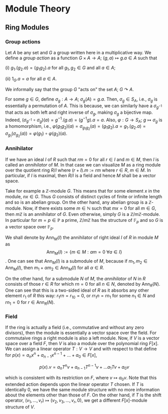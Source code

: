 # Module Theory

## Ring Modules

### Group actions
Let $A$ be any set and $G$ a group written here in a multiplicative way. We define a *group action* as a function $G\times A\rightarrow A;~(g,a)\mapsto g.a\in A$ such that

(i) $g_1.\left( g_2.a\right)=\left( g_1g_2\right).a$ for all $g_1, g_2\in G$ and all $a\in A$;

(ii) $1_G.a=a$ for all $a\in A$.

We informally say that the group $G$ "acts on" the set $A$; $G\curvearrowright A$.

For some $g\in G$, define $\sigma_g:A\rightarrow A;~\sigma_g\left( A\right)=g.a$. Then, $\sigma_g\in S_A$, i.e., $\sigma_g$ is essentially a permutation of $A$. This is because, we can similarly have a $\sigma_{g^{-1}}$ that acts as both left and right inverse of $\sigma_g$, making $\sigma_g$ a bijective map. Indeed, $\left(\sigma_{g^{-1}}\circ\sigma_g\right)\left( a\right)=g^{-1}.\left( g.a\right)=\left( g^{-1} g\right).a=a$. Also, $\varphi:G\rightarrow S_A;~g\mapsto \sigma_g$ is a homomorphism, i.e., $\varphi\left( g_1g_2\right)\left( a\right)=\sigma_{g_1g_2}\left( a \right)=\left( g_1g_2\right).a=g_1.\left( g_2.a\right)=\sigma_{g_1}\left(\sigma_{g_2}\left( a\right)\right)=\varphi\left( g_1\right)\circ\varphi\left( g_2\right)\left( a \right)$.

### Annihilator
If we have an ideal $I$ of $R$ such that $rm=0$ for all $r\in I$ and $m\in M$, then $I$ is called an *annihilator* of $M$. In that case we can visualize $M$ as a ring module over the quotient ring $R/I$ where $(r+I).m:= rm$ where $r\in R,~m\in M$. In particular, if $I$ is maximal, then $R/I$ is a field and hence $M$ shall be a vector space.

Take for example a $\mathbb{Z}$-module $G$. This means that for some element $x$ in the module, $nx\in G$. Thus $G$ consists of distinct cycles of finite or infinite length and so is an abelian group. On the other hand, any abelian group is a $\mathbb{Z}$-module. Now, if there exists some $m\in\mathbb{N}$ such that $mx=0$ for all $m\in G$, then $m\mathbb{Z}$ is an annihilator of $G$. Even otherwise, simply $G$ is a $\mathbb{Z}/m\mathbb{Z}$-module. In particular for $m=p\in\mathbb{P}$ a prime, $\mathbb{Z}/m\mathbb{Z}$ has the structure of $\mathbb{F}_p$ and so $G$ is a vector space over $\mathbb{F}_p$.

We shall denote by $\text{Ann}_M(I)$ the annihilator of right ideal $I$ of $R$ in module $M$ as $$\text{Ann}_M(I):= \lbrace m\in M:am=0~\forall a\in I\rbrace$$. One can see that $\text{Ann}_M(I)$ is a submodule of $M$, because if $m_1, m_2\in\text{Ann}_M(I)$, then $m_1+\alpha m_2\in\text{Ann}_M(I)$ for all $\alpha\in R$.

On the other hand, for a submodule $N$ of $M$, the *annihilator* of $N$ in $R$ consists of those $r\in R$ for which $rn=0$ for all $n\in N$, denoted by $\text{Ann}_R(N)$. One can see that this is a two-sided ideal of $R$ as it absorbs any other element $r_1$ of $R$ this way: $r_1rn=r_10=0$, or $rr_1n=rn_1$ for some $n_1\in N$ and $rn_1=0$ for $r\in\text{Ann}_R(N)$.

### Field
If the ring is actually a field (i.e., commutative and without any zero divisors), then the module is essentially a vector space over the field. For commutaive rings a right module is also a left module. Now, if $V$ is a vector space over a field $F$, then $V$ is also a module over the polynomial ring $F[x]$. We can assign a linear operator $T:V\rightarrow V$ and with respect to that define for $p(x)=a_nx^n+a_{n-1}x^{n-1}+\dots+a_0\in F[x]$,

$$p(x).v=a_nT^nv+a_{n-1}T^{n-1}v+\dots a_1Tv+a_0v$$

which is consistent with its restriction on $F$, where $v\mapsto a_0v$. Note that this extended action depends upon the linear operator $T$ chosen. If $T$ is identically $0$, we have the same module structure with no more information about the elements other than those of $F$. On the other hand, if $T$ is the shift operator, $( v_1,\dots,v_r)\mapsto ( v_2,v_3,\dots, v_r, 0)$, we get a different $F[x]$-module structure of $V$.
